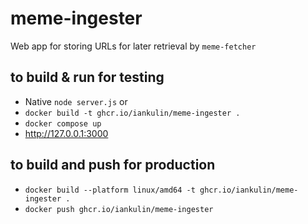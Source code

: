 # meme-ingester

Web app for storing URLs for later retrieval by `meme-fetcher`

## to build & run for testing
- Native `node server.js`
or
- `docker build -t ghcr.io/iankulin/meme-ingester .`
- `docker compose up`
- http://127.0.0.1:3000

## to build and push for production

- `docker build --platform linux/amd64 -t ghcr.io/iankulin/meme-ingester .`
- `docker push ghcr.io/iankulin/meme-ingester`